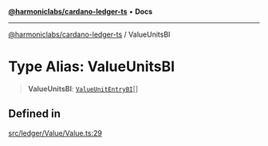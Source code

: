 [**@harmoniclabs/cardano-ledger-ts**](../README.md) • **Docs**

***

[@harmoniclabs/cardano-ledger-ts](../globals.md) / ValueUnitsBI

# Type Alias: ValueUnitsBI

> **ValueUnitsBI**: [`ValueUnitEntryBI`](ValueUnitEntryBI.md)[]

## Defined in

[src/ledger/Value/Value.ts:29](https://github.com/HarmonicLabs/cardano-ledger-ts/blob/94dd590ffe94133126b0d8d49920fc7b002e1975/src/ledger/Value/Value.ts#L29)
